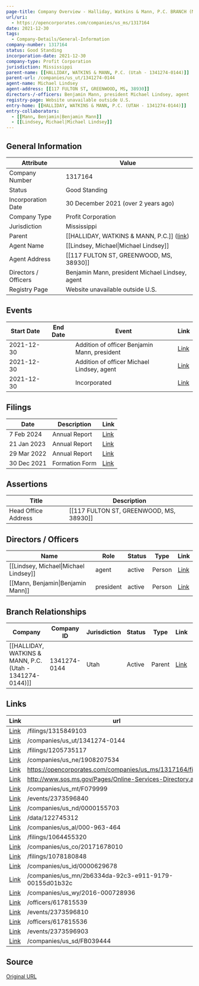 ```yaml
---
page-title: Company Overview - Halliday, Watkins & Mann, P.C. BRANCH (Mississippi - 1317164)
url/uri:
  - https://opencorporates.com/companies/us_ms/1317164
date: 2021-12-30
tags:
  - Company-Details/General-Information
company-number: 1317164
status: Good Standing
incorporation-date: 2021-12-30
company-type: Profit Corporation
jurisdiction: Mississippi
parent-name: [[HALLIDAY, WATKINS & MANN, P.C. (Utah - 1341274-0144)]]
parent-url: /companies/us_ut/1341274-0144
agent-name: Michael Lindsey
agent-address: [[117 FULTON ST, GREENWOOD, MS, 38930]]
directors-/-officers: Benjamin Mann, president Michael Lindsey, agent
registry-page: Website unavailable outside U.S.
entry-home: [[HALLIDAY, WATKINS & MANN, P.C. (UTAH - 1341274-0144)]]
entry-collaborators:
  - [[Mann, Benjamin|Benjamin Mann]]
  - [[Lindsey, Michael|Michael Lindsey]]
---
```


## General Information
| Attribute          | Value                                       |
|--------------------|---------------------------------------------|
| Company Number     | 1317164                                     |
| Status             | Good Standing                               |
| Incorporation Date | 30 December 2021 (over 2 years ago)         |
| Company Type       | Profit Corporation                          |
| Jurisdiction       | Mississippi                                 |
| Parent             | [[HALLIDAY, WATKINS & MANN, P.C.]] ([link](/companies/us_ut/1341274-0144)) |
| Agent Name         | [[Lindsey, Michael\|Michael Lindsey]]       |
| Agent Address      | [[117 FULTON ST, GREENWOOD, MS, 38930]]     |
| Directors / Officers | Benjamin Mann, president Michael Lindsey, agent |
| Registry Page      | Website unavailable outside U.S.            |

## Events

| Start Date | End Date   | Event                                                   | Link |
|------------|------------|-------------------------------------------------------|------|
| 2021-12-30 |            | Addition of officer Benjamin Mann, president            | [Link](https://opencorporates.com/events/2373596840) |
| 2021-12-30 |            | Addition of officer Michael Lindsey, agent              | [Link](https://opencorporates.com/events/2373596810) |
| 2021-12-30 |            | Incorporated                                            | [Link](https://opencorporates.com/events/2373596903) |

## Filings
| Date        | Description                    | Link |
|-------------|--------------------------------|-------|
| 7 Feb 2024  | Annual Report                  | [Link](https://opencorporates.com/filings/1315849103) |
| 21 Jan 2023 | Annual Report                  | [Link](https://opencorporates.com/filings/1205735117) |
| 29 Mar 2022 | Annual Report                  | [Link](https://opencorporates.com/filings/1078180848) |
| 30 Dec 2021 | Formation Form                 | [Link](https://opencorporates.com/filings/1064455320) |

## Assertions
| Title               | Description                                             |
|---------------------|---------------------------------------------------------|
| Head Office Address | [[117 FULTON ST, GREENWOOD, MS, 38930]]                 |

## Directors / Officers
| Name                 | Role            | Status     | Type        | Link |
|----------------------|-----------------|------------|-------------|------|
| [[Lindsey, Michael\|Michael Lindsey]] | agent           | active     | Person      | [Link](https://opencorporates.com/officers/617815536) |
| [[Mann, Benjamin\|Benjamin Mann]] | president       | active     | Person      | [Link](https://opencorporates.com/officers/617815539) |

## Branch Relationships
| Company                       | Company ID            | Jurisdiction         | Status   | Type       | Link                                | Start Date   | End Date     | Statement Link                      |
|--------------------------------|----------------------|----------------------|----------|------------|-------------------------------------|--------------|--------------|-------------------------------------|
| [[HALLIDAY, WATKINS & MANN, P.C. (Utah - 1341274-0144)]] | 1341274-0144         | Utah                 | Active   | Parent     | [Link](https://opencorporates.com/companies/us_ut/1341274-0144) | 24 Jan 1997  | N/A          | [Statement](https://opencorporates.com/statements/1196970780) |

## Links
| Link   | url                            
|--------|--------------------------------|
| [Link](/filings/1315849103) |/filings/1315849103           |
| [Link](/companies/us_ut/1341274-0144) |/companies/us_ut/1341274-0144 |
| [Link](/filings/1205735117) |/filings/1205735117           |
| [Link](/companies/us_ne/1908207534) |/companies/us_ne/1908207534   |
| [Link](https://opencorporates.com/companies/us_ms/1317164/filings) |https://opencorporates.com/companies/us_ms/1317164/filings|
| [Link](http://www.sos.ms.gov/Pages/Online-Services-Directory.aspx) |http://www.sos.ms.gov/Pages/Online-Services-Directory.aspx|
| [Link](/companies/us_mt/F079999) |/companies/us_mt/F079999      |
| [Link](/events/2373596840) |/events/2373596840            |
| [Link](/companies/us_nd/0000155703) |/companies/us_nd/0000155703   |
| [Link](/data/122745312) |/data/122745312               |
| [Link](/companies/us_al/000-963-464) |/companies/us_al/000-963-464  |
| [Link](/filings/1064455320) |/filings/1064455320           |
| [Link](/companies/us_co/20171678010) |/companies/us_co/20171678010  |
| [Link](/filings/1078180848) |/filings/1078180848           |
| [Link](/companies/us_id/0000629678) |/companies/us_id/0000629678   |
| [Link](/companies/us_mn/2b6334da-92c3-e911-9179-00155d01b32c) |/companies/us_mn/2b6334da-92c3-e911-9179-00155d01b32c|
| [Link](/companies/us_wy/2016-000728936) |/companies/us_wy/2016-000728936|
| [Link](/officers/617815539) |/officers/617815539           |
| [Link](/events/2373596810) |/events/2373596810            |
| [Link](/officers/617815536) |/officers/617815536           |
| [Link](/events/2373596903) |/events/2373596903            |
| [Link](/companies/us_sd/FB039444) |/companies/us_sd/FB039444     |

## Source
[Original URL](https://opencorporates.com/companies/us_ms/1317164)
